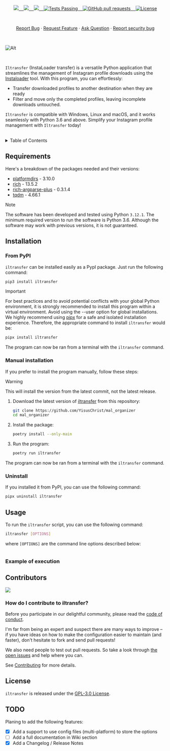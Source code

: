 <p align="center">
    <a href="https://github.com/yisuschrist/iltransfer/issues">
        <img src="https://img.shields.io/github/issues/yisuschrist/iltransfer?color=171b20&label=Issues%20%20&logo=gnubash&labelColor=e05f65&logoColor=ffffff">&nbsp;&nbsp;&nbsp;
    </a>
    <a href="https://github.com/yisuschrist/iltransfer/forks">
        <img src="https://img.shields.io/github/forks/yisuschrist/iltransfer?color=171b20&label=Forks%20%20&logo=git&labelColor=f1cf8a&logoColor=ffffff">&nbsp;&nbsp;&nbsp;
    </a>
    <a href="https://github.com/yisuschrist/iltransfer/">
        <img src="https://img.shields.io/github/stars/yisuschrist/iltransfer?color=171b20&label=Stargazers&logo=octicon-star&labelColor=70a5eb">&nbsp;&nbsp;&nbsp;
    </a>
    <a href="https://github.com/yisuschrist/iltransfer/actions">
        <img alt="Tests Passing" src="https://github.com/yisuschrist/iltransfer/actions/workflows/github-code-scanning/codeql/badge.svg">&nbsp;&nbsp;&nbsp;
    </a>
    <a href="https://github.com/yisuschrist/iltransfer/pulls">
        <img alt="GitHub pull requests" src="https://img.shields.io/github/issues-pr/yisuschrist/iltransfer?color=0088ff">&nbsp;&nbsp;&nbsp;
    </a>
    <a href="https://opensource.org/license/gpl-3-0/">
        <img alt="License" src="https://img.shields.io/github/license/yisuschrist/iltransfer?color=0088ff">
    </a>
</p>

<br>

<p align="center">
    <a href="https://github.com/YisusChrist/iltransfer/issues/new?assignees=YisusChrist&labels=bug&projects=&template=bug_report.yml">Report Bug</a>
    ·
    <a href="https://github.com/YisusChrist/iltransfer/issues/new?assignees=YisusChrist&labels=feature&projects=&template=feature_request.yml">Request Feature</a>
    ·
    <a href="https://github.com/YisusChrist/iltransfer/issues/new?assignees=YisusChrist&labels=question&projects=&template=question.yml">Ask Question</a>
    ·
    <a href="https://github.com/YisusChrist/iltransfer/security/policy#reporting-a-vulnerability">Report security bug</a>
</p>

<br>

![Alt](https://repobeats.axiom.co/api/embed/f6c38a416187bebbb4b7eb86c9a37fd23372f27b.svg "Repobeats analytics image")

<br>

`Iltransfer` (InstaLoader transfer) is a versatile Python application that streamlines the management of Instagram profile downloads using the [Instaloader](https://github.com/instaloader/instaloader) tool. With this program, you can effortlessly:

-   Transfer downloaded profiles to another destination when they are ready
-   Filter and move only the completed profiles, leaving incomplete downloads untouched.

`Iltransfer` is compatible with Windows, Linux and macOS, and it works seamlessly with Python 3.6 and above. Simplify your Instagram profile management with `Iltransfer` today!

<br>

<details>
<summary>Table of Contents</summary>

- [Requirements](#requirements)
- [Installation](#installation)
  - [From PyPI](#from-pypi)
  - [Manual installation](#manual-installation)
  - [Uninstall](#uninstall)
- [Usage](#usage)
  - [Example of execution](#example-of-execution)
- [Contributors](#contributors)
  - [How do I contribute to iltransfer?](#how-do-i-contribute-to-iltransfer)
- [License](#license)
- [TODO](#todo)

</details>

## Requirements

Here's a breakdown of the packages needed and their versions:

-   [platformdirs](https://pypi.org/project/platformdirs) - 3.10.0
-   [rich](https://pypi.org/project/rich) - 13.5.2
-   [rich-argparse-plus](https://pypi.org/project/rich-argparse-plus) - 0.3.1.4
-   [tqdm](https://pypi.org/project/tqdm) - 4.66.1

> [!NOTE]
> The software has been developed and tested using Python `3.12.1`. The minimum required version to run the software is Python 3.6. Although the software may work with previous versions, it is not guaranteed.

## Installation

### From PyPI

`iltransfer` can be installed easily as a PypI package. Just run the following command:

```bash
pip3 install iltransfer
```

> [!IMPORTANT]
> For best practices and to avoid potential conflicts with your global Python environment, it is strongly recommended to install this program within a virtual environment. Avoid using the --user option for global installations. We highly recommend using [pipx](https://pypi.org/project/pipx) for a safe and isolated installation experience. Therefore, the appropriate command to install `iltransfer` would be:
>
> ```bash
> pipx install iltransfer
> ```

The program can now be ran from a terminal with the `iltransfer` command.

### Manual installation

If you prefer to install the program manually, follow these steps:

> [!WARNING]
> This will install the version from the latest commit, not the latest release.

1. Download the latest version of [iltransfer](https://github.com/yisuschrist/iltransfer) from this repository:

    ```bash
    git clone https://github.com/YisusChrist/mal_organizer
    cd mal_organizer
    ```

2. Install the package:

    ```bash
    poetry install --only-main
    ```

3. Run the program:

    ```bash
    poetry run iltransfer
    ```

The program can now be ran from a terminal with the `iltransfer` command.

### Uninstall

If you installed it from PyPI, you can use the following command:

```bash
pipx uninstall iltransfer
```

## Usage

To run the `iltransfer` script, you can use the following command:

```bash
iltransfer [OPTIONS]
```

where `[OPTIONS]` are the command line options described below:

```

```

### Example of execution

## Contributors

<a href="https://github.com/yisuschrist/iltransfer/graphs/contributors"><img src="https://contrib.rocks/image?repo=yisuschrist/iltransfer" /></a>

### How do I contribute to iltransfer?

Before you participate in our delightful community, please read the [code of conduct](.github/CODE_OF_CONDUCT.md).

I'm far from being an expert and suspect there are many ways to improve – if you have ideas on how to make the configuration easier to maintain (and faster), don't hesitate to fork and send pull requests!

We also need people to test out pull requests. So take a look through [the open issues](https://github.com/yisuschrist/iltransfer/issues) and help where you can.

See [Contributing](.github/CONTRIBUTING.md) for more details.

## License

`iltransfer` is released under the [GPL-3.0 License](https://opensource.org/licenses/GPL-3.0).

## TODO

Planing to add the following features:

-   [x] Add a support to use config files (multi-platform) to store the options
-   [ ] Add a full documentation in Wiki section
-   [x] Add a Changelog / Release Notes
